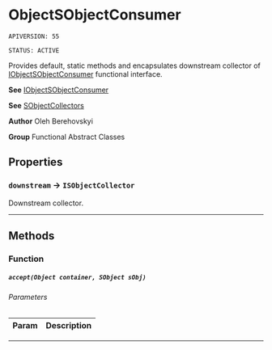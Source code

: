 # ObjectSObjectConsumer

`APIVERSION: 55`

`STATUS: ACTIVE`

Provides default, static methods and encapsulates downstream collector of [IObjectSObjectConsumer](/docs/Functional-Interfaces/IObjectSObjectConsumer.md) functional interface.


**See** [IObjectSObjectConsumer](/docs/Functional-Interfaces/IObjectSObjectConsumer.md)


**See** [SObjectCollectors](/docs/Functional-Built-In-Classes/SObjectCollectors.md)


**Author** Oleh Berehovskyi


**Group** Functional Abstract Classes

## Properties

### `downstream` → `ISObjectCollector`


Downstream collector.

---
## Methods
### Function
##### `accept(Object container, SObject sObj)`
###### Parameters
|Param|Description|
|---|---|

---
